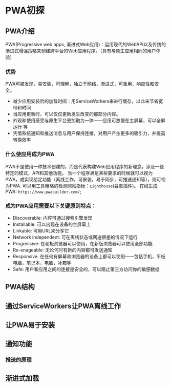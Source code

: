 # PWA初探
## PWA介绍
PWA(Progressive web apps, 渐进式Web应用)：运用现代的WebAPI以及传统的渐进式增强策略来创建跨平台的Web应用程序。（具有与原生应用相同的用户体验）
### 优势
PWA可被发现，易安装，可理解，独立于网络，渐进式，可重用，响应性和安全。
* 减少应用安装后的加载时间：用ServiceWorkers来进行缓存，以此来节省宽带和时间
* 当应用更新时，可以仅仅更新发生改变的那部分内容。
* 外观和使用感受与原生平台更加融为一体——应用可放置在主屏幕，可以全屏运行 等
* 凭借系统通知和推送消息与用户保持连接，对用户产生更多的吸引力，并提高转换效率
### 什么使应用成为PWA
PWA不是使用一种技术创建的，而是代表构建Web应用程序的新理念，涉及一些特定的模式，API和其他功能。
当一个程序满足某些要求的时候就可以视为PWA，或实现给定功能（离线工作，可安装，易于同步，可推送通知等），则可视为PWA.
可以用工具粗略的检测网站指标：``Lighthouse``(谷歌插件)。
在线生成PWA: ``https://www.pwabuilder.com/``;
### 成为PWA应用需要以下关键原则特点：
* Discoverable: 内容可通过搜索引擎发现
* Installable: 可以出现在设备的主屏幕上
* Linkable: 可用URL来分享它
* Network independent: 可在离线状态或网速很差的情况下运行
* Progressive: 在老板浏览器可以使用，在新版浏览器可以使用全部功能
* Re-enageable: 无论何时有新的内容都可发送通知 
* Responsive: 在任何有屏幕和浏览器的设备上都可以使用——包括手机，平板电脑，笔记本，电脑，冰箱等
* Safe: 用户和应用之间的连接是安全的，可以阻止第三方访问你的敏感数据


## PWA结构
## 通过ServiceWorkers让PWA离线工作
## 让PWA易于安装
## 通知功能
### 推送的原理
## 渐进式加载